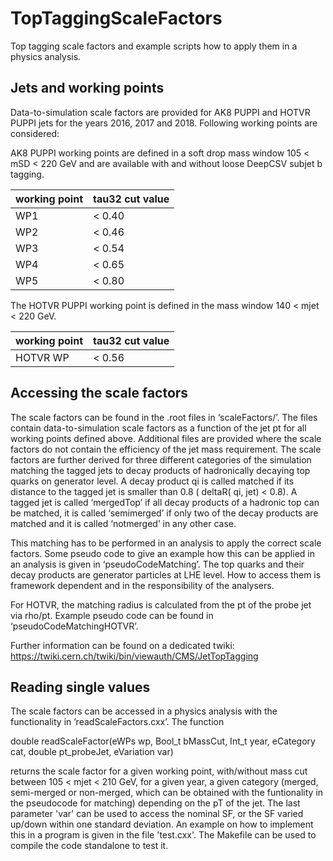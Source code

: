 # TopTaggingScaleFactors

Top tagging scale factors and example scripts how to apply them in a physics analysis.

## Jets and working points
Data-to-simulation scale factors are provided for AK8 PUPPI and HOTVR PUPPI jets for the years 2016, 2017 and 2018. Following working points are considered:

AK8 PUPPI working points are defined in a soft drop mass window 105 < mSD < 220 GeV and are available with and without loose DeepCSV subjet b tagging.

| working point | tau32 cut value |
| ------------- | --------------- |
| WP1           | < 0.40          |
| WP2           | < 0.46          |
| WP3           | < 0.54          |
| WP4           | < 0.65          |
| WP5           | < 0.80          |

The HOTVR PUPPI working point is defined in the mass window 140 < mjet < 220 GeV.

| working point | tau32 cut value |
| ------------- | --------------- |
| HOTVR WP      | < 0.56          |



## Accessing the scale factors
The scale factors can be found in the .root files in ‘scaleFactors/’. The files contain data-to-simulation scale factors as a function of the jet pt for all working points defined above. Additional files are provided where the scale factors do not contain the efficiency of the jet mass requirement. 
The scale factors are further derived for three different categories of the simulation matching the tagged jets to decay products of hadronically decaying top quarks on generator level. A decay product qi is called matched if its distance to the tagged jet is smaller than 0.8 ( deltaR( qi, jet) \< 0.8). A tagged jet is called ‘mergedTop’ if all decay products of a hadronic top can be matched, it is called ‘semimerged’ if only two of the decay products are matched and it is called ‘notmerged’ in any other case.

This matching has to be performed in an analysis to apply the correct scale factors. Some pseudo code to give an example how this can be applied in an analysis is given in ‘pseudoCodeMatching’. The top quarks and their decay products are generator particles at LHE level. How to access them is framework dependent and in the responsibility of the analysers.

For HOTVR, the matching radius is calculated from the pt of the probe jet via rho/pt. Example pseudo code can be found in ‘pseudoCodeMatchingHOTVR’.

Further information can be found on a dedicated twiki:
https://twiki.cern.ch/twiki/bin/viewauth/CMS/JetTopTagging


## Reading single values
The scale factors can be accessed in a physics analysis with the functionality in ’readScaleFactors.cxx’. The function

double readScaleFactor(eWPs wp, Bool_t bMassCut, Int_t year, eCategory cat, double pt_probeJet, eVariation var)

returns the scale factor for a given working point, with/without mass cut between 105 < mjet < 210 GeV, for a given year, a given category (merged, semi-merged or non-merged, which can be obtained with the funtionality in the pseudocode for matching) depending on the pT of the jet. The last parameter 'var' can be used to access the nominal SF, or the SF varied up/down within one standard deviation.
An example on how to implement this in a program is given in the file 'test.cxx'. The Makefile can be used to compile the code standalone to test it.
